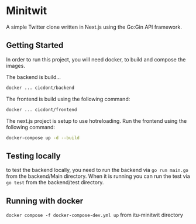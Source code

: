 # Minitwit
A simple Twitter clone written in Next.js using the Go:Gin API framework.

## Getting Started

In order to run this project, you will need docker, to build and compose the images.

The backend is build...

```zsh
docker ... cicdont/backend
```

The frontend is build using the following command:

```zsh
docker ... cicdont/frontend
```

The next.js project is setup to use hotreloading. Run the frontend using the following command:

```zsh
docker-compose up -d --build
```

## Testing locally

to test the backend locally, you need to run the backend via `go run main.go` from the backend/Main directory. When it is running you can run the test via `go test` from the backend/test directory.

## Running with docker

`docker compose -f docker-compose-dev.yml up` from itu-minitwit directory